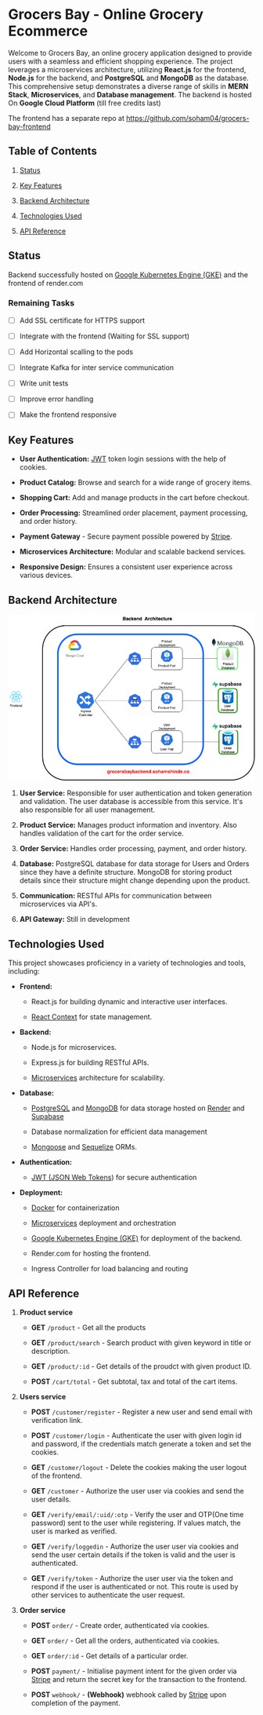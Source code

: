 # Grocers Bay - Online Grocery Ecommerce

  

Welcome to Grocers Bay, an online grocery application designed to provide users with a seamless and efficient shopping experience. The project leverages a microservices architecture, utilizing **React.js** for the frontend, **Node.js** for the backend, and **PostgreSQL** and **MongoDB** as the database. This comprehensive setup demonstrates a diverse range of skills in **MERN Stack**, **Microservices**, and **Database management**. The backend is hosted On **Google Cloud Platform** (till free credits last)

  

The frontend has a separate repo at https://github.com/soham04/grocers-bay-frontend

  

##  Table of Contents

  
1. [Status](#status)

2. [Key Features](#key-features)

3. [Backend Architecture](#backend-architecture)

4. [Technologies Used](#technologies-used)

5. [API Reference](#api-reference)

  
 ## Status
 
 Backend successfully hosted on [Google Kubernetes Engine (GKE)](https://cloud.google.com/kubernetes-engine)  and the frontend of render.com

### Remaining Tasks  
- [ ] Add SSL certificate for HTTPS support 
- [ ] Integrate with the frontend (Waiting for SSL support)
- [ ] Add Horizontal scalling to the pods
- [ ] Integrate Kafka for inter service communication
- [ ] Write unit tests
- [ ] Improve error handling
- [ ] Make the frontend responsive



  

##  Key Features

  

-  **User Authentication:** [JWT](https://jwt.io/) token login sessions with the help of cookies.

-  **Product Catalog:** Browse and search for a wide range of grocery items.

-  **Shopping Cart:** Add and manage products in the cart before checkout.

-  **Order Processing:** Streamlined order placement, payment processing, and order history.

-  **Payment Gateway** - Secure payment possible powered by [Stripe](https://stripe.com/).

-  **Microservices Architecture:** Modular and scalable backend services.

-  **Responsive Design:** Ensures a consistent user experience across various devices.

  
  
  

##  Backend Architecture

![/docs/architecture.drawio.png](/docs/architecture.drawio.png)

  

1.  **User Service:** Responsible for user authentication and token generation and validation. The user database is accessible from this service. It's also responsible for all user management.

2.  **Product Service:** Manages product information and inventory. Also handles validation of the cart for the order service.

3.  **Order Service:** Handles order processing, payment, and order history.

4.  **Database:** PostgreSQL database for data storage for Users and Orders since they have a definite structure. MongoDB for storing product details since their structure might change depending upon the product.

5.  **Communication:** RESTful APIs for communication between microservices via API's.

6.  **API Gateway:** Still in development

  
  

##  Technologies Used

  

This project showcases proficiency in a variety of technologies and tools, including:

  

-  **Frontend:**

	- React.js for building dynamic and interactive user interfaces.

	- [React Context](https://react.dev/reference/react/createContext) for state management.

-  **Backend:**

	- Node.js for microservices.

	- Express.js for building RESTful APIs.

	- [Microservices](https://microservices.io/) architecture for scalability.

  

-  **Database:**

	- [PostgreSQL](https://www.postgresql.org/) and [MongoDB](https://www.mongodb.com/) for data storage hosted on [Render](https://render.com/) and [Supabase](https://supabase.com/)

	- Database normalization for efficient data management

	- [Mongoose](https://mongoosejs.com/docs/) and [Sequelize](https://sequelize.org/) ORMs.

-  **Authentication:**

	- [JWT (JSON Web Tokens](https://jwt.io/)) for secure authentication

-  **Deployment:**

	- [Docker](https://www.docker.com/) for containerization

	- [Microservices](https://kubernetes.io/) deployment and orchestration

	-   [Google Kubernetes Engine (GKE)](https://cloud.google.com/kubernetes-engine) for deployment of the backend.

	-   Render.com for hosting the frontend.
	
	- Ingress Controller for load balancing and routing
  
  

##  API Reference

  

1. **Product service**

	-  **GET**  `/product` - Get all the products

	-  **GET**  `/product/search` - Search product with given keyword in title or description.

	-  **GET**  `/product/:id` - Get details of the proudct with given product ID.

	-  **POST**  `/cart/total` - Get subtotal, tax and total of the cart items.

2. **Users service**

	-  **POST**  `/customer/register` - Register a new user and send email with verification link.

	-  **POST**  `/customer/login` - Authenticate the user with given login id and password, if the credentials match generate a token and set the cookies.

	-  **GET**  `/customer/logout` - Delete the cookies making the user logout of the frontend.

	-  **GET**  `/customer` - Authorize the user user via cookies and send the user details.

	-  **GET**  `/verify/email/:uid/:otp` - Verify the user and OTP(One time password) sent to the user while registering. If values match, the user is marked as verified.

	-  **GET**  `/verify/loggedin` - Authorize the user user via cookies and send the user certain details if the token is valid and the user is authenticated.

	-  **GET**  `/verify/token` - Authorize the user user via the token and respond if the user is authenticated or not. This route is used by other services to authenticate the user request.

  

3. **Order service**

	-  **POST**  `order/` - Create order, authenticated via cookies.

	-  **GET**  `order/` - Get all the orders, authenticated via cookies.

	-  **GET**  `order/:id` - Get details of a particular order.

	-  **POST**  `payment/` - Initialise payment intent for the given order via [Stripe](https://stripe.com/) and return the secret key for the transaction to the frontend.

	-  **POST**  `webhook/` - **(Webhook)** webhook called by [Stripe](https://stripe.com/) upon completion of the payment.